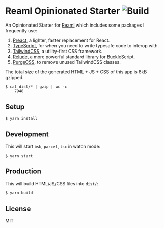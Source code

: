 # Reaml Opinionated Starter ![Build](https://github.com/utkarshkukreti/reaml-opinionated-starter/workflows/Build/badge.svg)

An Opinionated Starter for [Reaml](https://github.com/utkarshkukreti/reaml)
which includes some packages I frequently use:

1. [Preact](https://preactjs.com), a lighter, faster replacement for React.
2. [TypeScript](https://www.typescriptlang.org), for when you need to write typesafe code to interop with.
3. [TailwindCSS](https://tailwindcss.com), a utility-first CSS framework.
4. [Relude](https://github.com/reazen/relude), a more powerful standard library for BuckleScript.
5. [PurgeCSS](https://purgecss.com/), to remove unused TailwindCSS classes.

The total size of the generated HTML + JS + CSS of this app is 8kB gzipped.

```
$ cat dist/* | gzip | wc -c
    7948
```

## Setup

    $ yarn install

## Development

This will start `bsb`, `parcel`, `tsc` in watch mode:

    $ yarn start

## Production

This will build HTML/JS/CSS files into `dist/`:

    $ yarn build

## License

MIT
